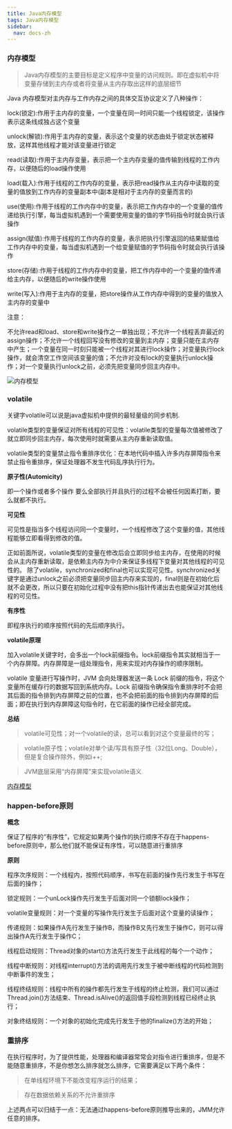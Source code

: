 ```yaml
---
title: Java内存模型
tags: Java内存模型
sidebar:
  nav: docs-zh
---
```


### 内存模型

> Java内存模型的主要目标是定义程序中变量的访问规则。即在虚拟机中将变量存储到主内存或者将变量从主内存取出这样的底层细节



Java 内存模型对主内存与工作内存之间的具体交互协议定义了八种操作：

lock(锁定):作用于主内存的变量，一个变量在同一时间只能一个线程锁定，该操作表示这条线成独占这个变量

unlock(解锁):作用于主内存的变量，表示这个变量的状态由处于锁定状态被释放，这样其他线程才能对该变量进行锁定

read(读取):作用于主内存变量，表示把一个主内存变量的值传输到线程的工作内存，以便随后的load操作使用

load(载入):作用于线程的工作内存的变量，表示把read操作从主内存中读取的变量的值放到工作内存的变量副本中(副本是相对于主内存的变量而言的)

use(使用):作用于线程的工作内存中的变量，表示把工作内存中的一个变量的值传递给执行引擎，每当虚拟机遇到一个需要使用变量的值的字节码指令时就会执行该操作

assign(赋值):作用于线程的工作内存的变量，表示把执行引擎返回的结果赋值给工作内存中的变量，每当虚拟机遇到一个给变量赋值的字节码指令时就会执行该操作

store(存储):作用于线程的工作内存中的变量，把工作内存中的一个变量的值传递给主内存，以便随后的write操作使用

write(写入):作用于主内存的变量，把store操作从工作内存中得到的变量的值放入主内存的变量中

注意：

不允许read和load、store和write操作之一单独出现；不允许一个线程丢弃最近的assign操作；不允许一个线程回写没有修改的变量到主内存；变量只能在主内存中产生；一个变量在同一时刻只能被一个线程对其进行lock操作；对变量执行lock操作，就会清空工作空间该变量的值；不允许对没有lock的变量执行unlock操作；对一个变量执行unlock之前，必须先把变量同步回主内存中。

![内存模型](https://jialiangbujiaj1a.github.io/imgs/java内存模型/内存模型.jpg)



### volatile

关键字volatile可以说是java虚拟机中提供的最轻量级的同步机制.

volatile类型的变量保证对所有线程的可见性：volatile类型的变量每次值被修改了就立即同步回主内存，每次使用时就需要从主内存重新读取值。

volatile类型的变量禁止指令重排序优化：在本地代码中插入许多内存屏障指令来禁止指令重排序，保证处理器不发生代码乱序执行行为。

**原子性(Automicity)**

即一个操作或者多个操作 要么全部执行并且执行的过程不会被任何因素打断，要么就都不执行。

**可见性**

可见性是指当多个线程访问同一个变量时，一个线程修改了这个变量的值，其他线程能够立即看得到修改的值。

正如前面所说，volatile类型的变量在修改后会立即同步给主内存，在使用的时候会从主内存重新读取，是依赖主内存为中介来保证多线程下变量对其他线程的可见性的。
除了volatile，synchronized和final也可以实现可见性。synchronized关键字是通过unlock之前必须把变量同步回主内存来实现的，final则是在初始化后就不会更改，所以只要在初始化过程中没有把this指针传递出去也能保证对其他线程的可见性。

**有序性**

即程序执行的顺序按照代码的先后顺序执行。


**volatile原理**

加入volatile关键字时，会多出一个lock前缀指令。lock前缀指令其实就相当于一个内存屏障。内存屏障是一组处理指令，用来实现对内存操作的顺序限制。

volatile 变量进行写操作时，JVM 会向处理器发送一条 Lock 前缀的指令，将这个变量所在缓存行的数据写回到系统内存。Lock 前缀指令确保指令重排序时不会把其后面的指令排到内存屏障之前的位置，也不会把前面的指令排到内存屏障的后面；即在执行到内存屏障这句指令时，在它前面的操作已经全部完成。

**总结**

> volatile可见性；对一个volatile的读，总可以看到对这个变量最终的写；

> volatile原子性；volatile对单个读/写具有原子性（32位Long、Double），但是复合操作除外，例如i++;

> JVM底层采用“内存屏障”来实现volatile语义

[内存模型](https://www.jianshu.com/p/15106e9c4bf3)


### happen-before原则

**概念**

保证了程序的“有序性”，它规定如果两个操作的执行顺序不存在于happens-before原则中，那么他们就不能保证有序性，可以随意进行重排序

**原则**

程序次序规则：一个线程内，按照代码顺序，书写在前面的操作先行发生于书写在后面的操作；

锁定规则：一个unLock操作先行发生于后面对同一个锁额lock操作；

volatile变量规则：对一个变量的写操作先行发生于后面对这个变量的读操作；

传递规则：如果操作A先行发生于操作B，而操作B又先行发生于操作C，则可以得出操作A先行发生于操作C；

线程启动规则：Thread对象的start()方法先行发生于此线程的每个一个动作；

线程中断规则：对线程interrupt()方法的调用先行发生于被中断线程的代码检测到中断事件的发生；

线程终结规则：线程中所有的操作都先行发生于线程的终止检测，我们可以通过Thread.join()方法结束、Thread.isAlive()的返回值手段检测到线程已经终止执行；

对象终结规则：一个对象的初始化完成先行发生于他的finalize()方法的开始；

### 重排序

在执行程序时，为了提供性能，处理器和编译器常常会对指令进行重排序，但是不能随意重排序，不是你想怎么排序就怎么排序，它需要满足以下两个条件：

> 在单线程环境下不能改变程序运行的结果；

> 存在数据依赖关系的不允许重排序

上述两点可以归结于一点：无法通过happens-before原则推导出来的，JMM允许任意的排序。